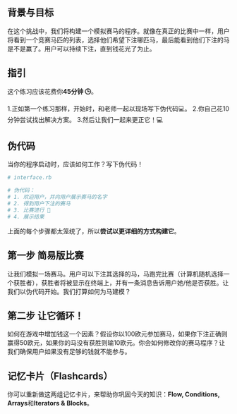 ## 背景与目标

在这个挑战中，我们将构建一个模拟赛马的程序。就像在真正的比赛中一样，用户将看到一个竞赛马匹的列表，选择他们希望下注哪匹马，最后能看到他们下注的马是不是赢了。用户可以持续下注，直到钱花光了为止。

## 指引

这个练习应该花费你**45分钟 🕒**。

1.正如第一个练习那样，开始时，和老师一起以现场写下伪代码💻。
2.你自己花10分钟尝试找出解决方案。
3.然后让我们一起来更正它！💻

## 伪代码

当你的程序启动时，应该如何工作？写下伪代码！

```ruby
# interface.rb

# 伪代码：
# 1. 欢迎用户，并向用户展示赛马的名字
# 2. 得到用户下注的赛马
# 3. 比赛进行 🐴
# 4. 展示结果
```

上面的每个步骤都太笼统了，所以**尝试以更详细的方式构建它**。

## 第一步 简易版比赛

让我们模拟一场赛马。用户可以下注其选择的马，马跑完比赛（计算机随机选择一个获胜者），获胜者将被显示在终端上，并有一条消息告诉用户她/他是否获胜。让我们以伪代码开始。我们打算如何为马建模？

## 第二步 让它循环！

如何在游戏中增加钱这一个因素？假设你以100欧元参加赛马，如果你下注正确则赢得50欧元，如果你的马没有获胜则输10欧元。你会如何修改你的赛马程序？让我们确保用户如果没有足够的钱就不能参与。

## 记忆卡片（Flashcards）

 你可以重新做这两组记忆卡片，来帮助你巩固今天的知识：**Flow, Conditions, Arrays**和**Iterators & Blocks**。
